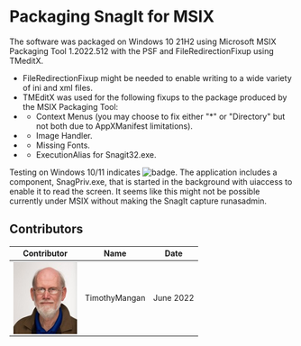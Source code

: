 # Packaging SnagIt for MSIX

The software was packaged on Windows 10 21H2 using Microsoft MSIX Packaging Tool 1.2022.512 with the PSF and FileRedirectionFixup using TMeditX.
* FileRedirectionFixup might be needed to enable writing to a wide variety of ini and xml files.
* TMEditX was used for the following fixups to the package produced by the MSIX Packaging Tool:
* * Context Menus (you may choose to fix either "*" or "Directory" but not both due to AppXManifest limitations).
* * Image Handler.
* * Missing Fonts.
* * ExecutionAlias for Snagit32.exe.



Testing on Windows 10/11 indicates  ![badge](https://img.shields.io/badge/-Major%20Issues-critical?style=for-the-badge).  The application includes a component, SnagPriv.exe, that is started in the background with uiaccess to enable it to read the screen.  It seems like this might not be possible currently under MSIX without making the SnagIt capture runasadmin.


## Contributors

| Contributor | Name | Date |
|----|----|----|
| [<img src="/media/Contributors/TimMangan.jpg" align="left" Height="128" />](/media/Contributors/TimMangan.jpg) | TimothyMangan | June 2022 |


